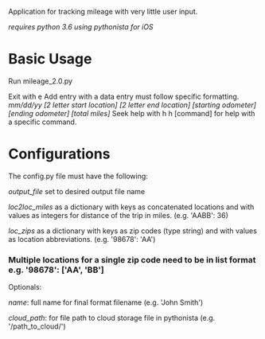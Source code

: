 Application for tracking mileage with very little user input.

*requires python 3.6 using pythonista for iOS*

# Basic Usage

Run mileage_2.0.py

Exit with e
Add entry with a
  data entry must follow specific formatting.
  *mm/dd/yy [2 letter start location] [2 letter end location] [starting odometer] [ending odometer]
  [total miles]*
Seek help with h
  h [command] for help with a specific command.


# Configurations

The config.py file must have the following:

*output_file* set to desired output file name

*loc2loc_miles* as a dictionary with keys as concatenated locations and with values as integers for distance of the trip in miles. (e.g. 'AABB': 36)

*loc_zips* as a dictionary with keys as zip codes (type string) and with values as location abbreviations. (e.g. '98678': 'AA')

### Multiple locations for a single zip code need to be in list format e.g. '98678': ['AA', 'BB']

Optionals:

*name*: full name for final format filename (e.g. 'John Smith')

*cloud_path*: for file path to cloud storage file in pythonista (e.g. '/path_to_cloud/')
